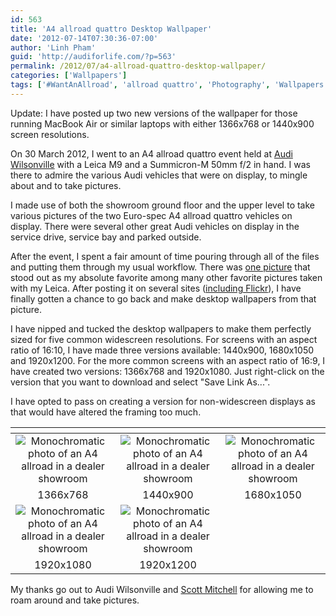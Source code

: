 ```yaml
---
id: 563
title: 'A4 allroad quattro Desktop Wallpaper'
date: '2012-07-14T07:30:36-07:00'
author: 'Linh Pham'
guid: 'http://audiforlife.com/?p=563'
permalink: /2012/07/a4-allroad-quattro-desktop-wallpaper/
categories: ['Wallpapers']
tags: ['#WantAnAllroad', 'allroad quattro', 'Photography', 'Wallpapers']
---
```


Update: I have posted up two new versions of the wallpaper for those running MacBook Air or similar laptops with either 1366x768 or 1440x900 screen resolutions.

On 30 March 2012, I went to an A4 allroad quattro event held at [Audi Wilsonville](http://www.audiwilsonville.com/) with a Leica M9 and a Summicron-M 50mm f/2 in hand. I was there to admire the various Audi vehicles that were on display, to mingle about and to take pictures.

I made use of both the showroom ground floor and the upper level to take various pictures of the two Euro-spec A4 allroad quattro vehicles on display. There were several other great Audi vehicles on display in the service drive, service bay and parked outside.

After the event, I spent a fair amount of time pouring through all of the files and putting them through my usual workflow. There was [one picture](http://www.flickr.com/photos/questionlp/7445351934/) that stood out as my absolute favorite among many other favorite pictures taken with my Leica. After posting it on several sites ([including Flickr](www.flickr.com/photos/questionlp/sets/72157630292329070/)), I have finally gotten a chance to go back and make desktop wallpapers from that picture.

I have nipped and tucked the desktop wallpapers to make them perfectly sized for five common widescreen resolutions. For screens with an aspect ratio of 16:10, I have made three versions available: 1440x900, 1680x1050 and 1920x1200. For the more common screens with an aspect ratio of 16:9, I have created two versions: 1366x768 and 1920x1080. Just right-click on the version that you want to download and select "Save Link As...".

I have opted to pass on creating a version for non-widescreen displays as that would have altered the framing too much.

| <!-- --> | <!-- --> | <!-- --> |
| :------: | :------: | :------: |
| ![Monochromatic photo of an A4 allroad in a dealer showroom](/images/2012/07/L1000601_1366x768.jpg) | ![Monochromatic photo of an A4 allroad in a dealer showroom](/images/2012/07/L1000601_1440x900.jpg) | ![Monochromatic photo of an A4 allroad in a dealer showroom](/images/2012/07/L1000601_1680x1050.jpg) |
| 1366x768 | 1440x900 | 1680x1050 |
| ![Monochromatic photo of an A4 allroad in a dealer showroom](/images/2012/07/L1000601_1920x1080.jpg)| ![Monochromatic photo of an A4 allroad in a dealer showroom](/images/2012/07/L1000601_1920x1200.jpg) | |
| 1920x1080 | 1920x1200 | |

My thanks go out to Audi Wilsonville and [Scott Mitchell](http://iamaudi.com/) for allowing me to roam around and take pictures.
